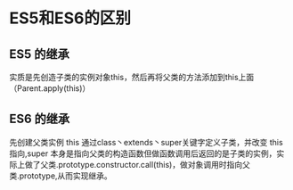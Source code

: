 # ES5和ES6的区别

## ES5 的继承

实质是先创造子类的实例对象this，然后再将父类的方法添加到this上面（Parent.apply(this)）


## ES6 的继承

先创建父类实例 this 通过class丶extends丶super关键字定义子类，并改变 this 指向,super 本身是指向父类的构造函数但做函数调用后返回的是子类的实例，实际上做了父类.prototype.constructor.call(this)，做对象调用时指向父类.prototype,从而实现继承。
  





